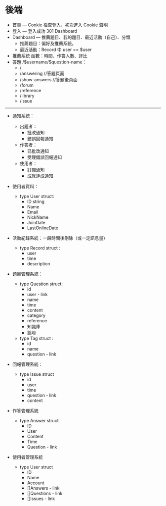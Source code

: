 # 後端

* 首頁 — Cookie 檢查登入，初次進入 Cookie 聲明
* 登入 — 登入成功 301 Dashboard
* Dashboard — 推薦題目、我的題目、最近活動（自己）、分類
  * 推薦題目：偏好及推薦系統。
  * 最近活動：Record 中 user == $user
* 推薦系統 函數：時間、作答人數、評比
* 答題 /\$username/\$question-name：
  * /
  * /answering   //答題頁面
  * /show-answers   //答題後頁面
  * /forum
  * /reference
  * /library
  * /issue

----

* 通知系統：
  * 出題者：
    * 批改通知
    * 錯誤回報通知
  * 作答者：
    * 已批改通知
    * 受理錯誤回報通知
  * 使用者：
    * 訂閱通知
    * 成就達成通知

* 使用者資料：
  * type User struct:
    * ID string
    * Name
    * Email
    * NickName
    * JoinDate
    * LastOnlineDate
* 活動紀錄系統：一段時間後刪除（或一定訊息量）
  * type Record struct :
    * user
    * time
    * description
* 題目管理系統：
  * type Question struct:
    * id
    * user - link
    * name
    * time
    * content
    * category
    * reference
    * 知識庫
    * 論壇
  * type Tag struct :
    * id
    * name
    * question - link
* 回報管理系統：
  * type Issue struct
    * id
    * user
    * time
    * question - link
    * content
* 作答管理系統
  * type Answer struct
    * ID
    * User
    * Content
    * Time
    * Question - link

* 使用者管理系統
  * type User struct
    * ID
    * Name
    * Account
    * []Answers - link
    * []Questions - link
    * []Issues - link

